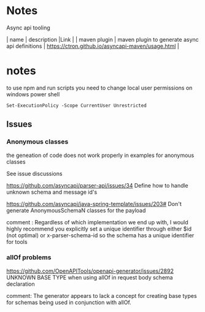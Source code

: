 # Notes

Async api tooling

| name | description |Link |
| maven plugin | maven plugin to generate async api definitions | https://ctron.github.io/asyncapi-maven/usage.html |


# notes

to use npm and run scripts you need to change local user permissions on windows power shell

```
Set-ExecutionPolicy -Scope CurrentUser Unrestricted
```
## Issues

### Anonymous classes
the geneation of code does not work properly in examples for anonymous classes

See issue discussions

https://github.com/asyncapi/parser-api/issues/34 Define how to handle unknown schema and message id's

https://github.com/asyncapi/java-spring-template/issues/203# Don't generate AnonymousSchemaN classes for the payload
 
comment : Regardless of which implementation we end up with, I would highly recommend you explicitly set a unique identifier through either $id (not optimal) or x-parser-schema-id so the schema has a unique identifier for tools 


### allOf problems

https://github.com/OpenAPITools/openapi-generator/issues/2892  UNKNOWN BASE TYPE when using allOf in request body schema declaration 

comment: The generator appears to lack a concept for creating base types for schemas being used in conjunction with allOf.